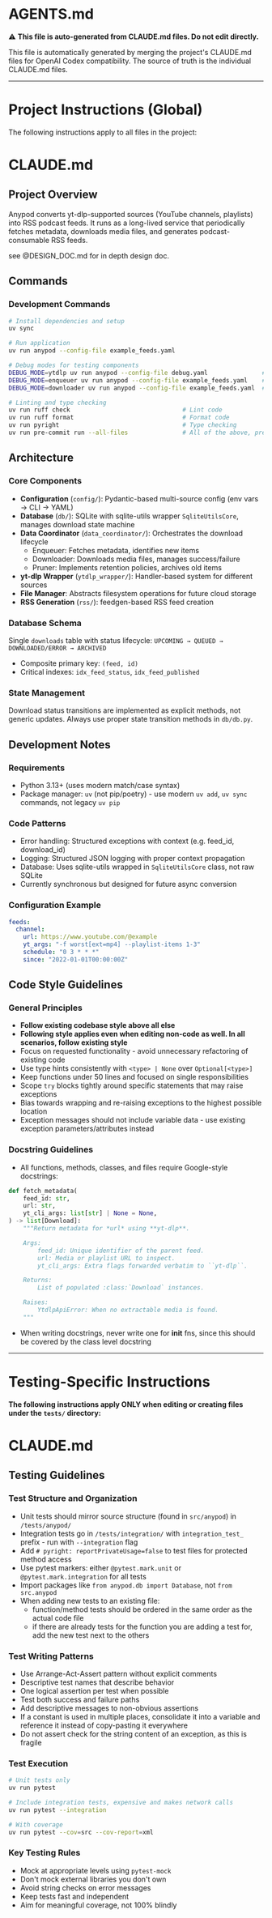 # AGENTS.md

⚠️ **This file is auto-generated from CLAUDE.md files. Do not edit directly.**

This file is automatically generated by merging the project's CLAUDE.md files for OpenAI Codex compatibility. The source of truth is the individual CLAUDE.md files.

---

# Project Instructions (Global)

The following instructions apply to all files in the project:

# CLAUDE.md

## Project Overview

Anypod converts yt-dlp-supported sources (YouTube channels, playlists) into RSS podcast feeds. It runs as a long-lived service that periodically fetches metadata, downloads media files, and generates podcast-consumable RSS feeds.

see @DESIGN_DOC.md for in depth design doc.

## Commands

### Development Commands
```bash
# Install dependencies and setup
uv sync

# Run application
uv run anypod --config-file example_feeds.yaml

# Debug modes for testing components
DEBUG_MODE=ytdlp uv run anypod --config-file debug.yaml               # Test yt-dlp operations
DEBUG_MODE=enqueuer uv run anypod --config-file example_feeds.yaml    # Test metadata fetching
DEBUG_MODE=downloader uv run anypod --config-file example_feeds.yaml  # Test download operations

# Linting and type checking
uv run ruff check                               # Lint code
uv run ruff format                              # Format code
uv run pyright                                  # Type checking
uv run pre-commit run --all-files               # All of the above, prefer to use this one when confirming your code is good
```

## Architecture

### Core Components
- **Configuration** (`config/`): Pydantic-based multi-source config (env vars → CLI → YAML)
- **Database** (`db/`): SQLite with sqlite-utils wrapper `SqliteUtilsCore`, manages download state machine
- **Data Coordinator** (`data_coordinator/`): Orchestrates the download lifecycle
  - Enqueuer: Fetches metadata, identifies new items
  - Downloader: Downloads media files, manages success/failure
  - Pruner: Implements retention policies, archives old items
- **yt-dlp Wrapper** (`ytdlp_wrapper/`): Handler-based system for different sources
- **File Manager**: Abstracts filesystem operations for future cloud storage
- **RSS Generation** (`rss/`): feedgen-based RSS feed creation

### Database Schema
Single `downloads` table with status lifecycle: `UPCOMING → QUEUED → DOWNLOADED/ERROR → ARCHIVED`
- Composite primary key: `(feed, id)`
- Critical indexes: `idx_feed_status`, `idx_feed_published`

### State Management
Download status transitions are implemented as explicit methods, not generic updates. Always use proper state transition methods in `db/db.py`.

## Development Notes

### Requirements
- Python 3.13+ (uses modern match/case syntax)
- Package manager: `uv` (not pip/poetry) - use modern `uv add`, `uv sync` commands, not legacy `uv pip`

### Code Patterns
- Error handling: Structured exceptions with context (e.g. feed_id, download_id)
- Logging: Structured JSON logging with proper context propagation
- Database: Uses sqlite-utils wrapped in `SqliteUtilsCore` class, not raw SQLite
- Currently synchronous but designed for future async conversion

### Configuration Example
```yaml
feeds:
  channel:
    url: https://www.youtube.com/@example
    yt_args: "-f worst[ext=mp4] --playlist-items 1-3"
    schedule: "0 3 * * *"
    since: "2022-01-01T00:00:00Z"
```

## Code Style Guidelines

### General Principles
- **Follow existing codebase style above all else**
- **Following style applies even when editing non-code as well. In all scenarios, follow existing style**
- Focus on requested functionality - avoid unnecessary refactoring of existing code
- Use type hints consistently with `<type> | None` over `Optional[<type>]`
- Keep functions under 50 lines and focused on single responsibilities
- Scope `try` blocks tightly around specific statements that may raise exceptions
- Bias towards wrapping and re-raising exceptions to the highest possible location
- Exception messages should not include variable data - use existing exception parameters/attributes instead

### Docstring Guidelines
- All functions, methods, classes, and files require Google-style docstrings:

```python
def fetch_metadata(
    feed_id: str,
    url: str,
    yt_cli_args: list[str] | None = None,
) -> list[Download]:
    """Return metadata for *url* using **yt‑dlp**.

    Args:
        feed_id: Unique identifier of the parent feed.
        url: Media or playlist URL to inspect.
        yt_cli_args: Extra flags forwarded verbatim to ``yt‑dlp``.

    Returns:
        List of populated :class:`Download` instances.

    Raises:
        YtdlpApiError: When no extractable media is found.
    """
```

- When writing docstrings, never write one for __init__ fns, since this should be covered by the class level docstring

---

# Testing-Specific Instructions

**The following instructions apply ONLY when editing or creating files under the `tests/` directory:**

# CLAUDE.md

## Testing Guidelines

### Test Structure and Organization
- Unit tests should mirror source structure (found in `src/anypod`) in `/tests/anypod/`
- Integration tests go in `/tests/integration/` with `integration_test_` prefix - run with `--integration` flag
- Add `# pyright: reportPrivateUsage=false` to test files for protected method access
- Use pytest markers: either `@pytest.mark.unit` or `@pytest.mark.integration` for all tests
- Import packages like `from anypod.db import Database`, not `from src.anypod`
- When adding new tests to an existing file:
  - function/method tests should be ordered in the same order as the actual code file
  - if there are already tests for the function you are adding a test for, add the new test next to the others

### Test Writing Patterns
- Use Arrange-Act-Assert pattern without explicit comments
- Descriptive test names that describe behavior
- One logical assertion per test when possible
- Test both success and failure paths
- Add descriptive messages to non-obvious assertions
- If a constant is used in multiple places, consolidate it into a variable and reference it instead of copy-pasting it everywhere
- Do not assert check for the string content of an exception, as this is fragile

### Test Execution
```bash
# Unit tests only
uv run pytest

# Include integration tests, expensive and makes network calls
uv run pytest --integration

# With coverage
uv run pytest --cov=src --cov-report=xml
```

### Key Testing Rules
- Mock at appropriate levels using `pytest-mock`
- Don't mock external libraries you don't own
- Avoid string checks on error messages
- Keep tests fast and independent
- Aim for meaningful coverage, not 100% blindly
